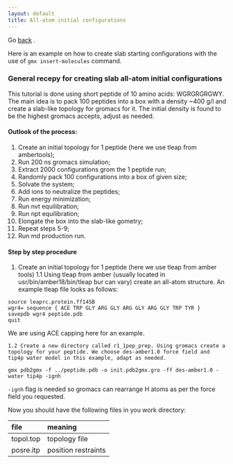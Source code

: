 ```yaml
---
layout: default
title: All-atom initial configurations
---
```


Go [back](./) .

Here is an example on how to create slab starting configurations with the use of ```gmx insert-molecules``` command.

### General recepy for creating slab all-atom initial configurations 

This tutorial is done using short peptide of 10 amino acids: WGRGRGRGWY. The main idea is to pack 100 peptides into a box with a density ~400 g/l and create a slab-like topology for gromacs for it. The initial density is found to be the highest gromacs accepts, adjust as needed.

#### Outlook of the process:

1. Create an initial topology for 1 peptide (here we use tleap from ambertools);
2. Run 200 ns gromacs simulation;
3. Extract 2000 configurations grom the 1 peptide run;
4. Randomly pack 100 configurations into a box of given size;
5. Solvate the system;
6. Add ions to neutralize the peptides;
7. Run energy minimization;
8. Run nvt equilibration;
9. Run npt equilibration;
10. Elongate the box into the slab-like gometry;
11. Repeat steps 5-9;
12. Run md production run.

#### Step by step procedure

1. Create an initial topology for 1 peptide (here we use tleap from amber tools)
   1.1 Using tleap from amber (usually located in usr/bin/amber18/bin/tleap bur can vary) create an all-atom structure. An example tleap file looks as follows:

```
source leaprc.protein.ff14SB
wgr4= sequence { ACE TRP GLY ARG GLY ARG GLY ARG GLY TRP TYR }
savepdb wgr4 peptide.pdb 
quit
```

We are using ACE capping here for an example. 

    1.2 Create a new directory called r1_1pep_prep. Using gromacs create a topology for your peptide. We choose des-amber1.0 force field and tip4p water model in this example, adapt as needed.

```
gmx pdb2gmx -f ../peptide.pdb -o init.pdb2gmx.gro -ff des-amber1.0 -water tip4p -ignh
```

```-ignh``` flag is needed so gromacs can rearrange H atoms as per the force field you requested.

Now you should have the following files in you work directory:

| file        | meaning            |
|:------------|:-------------------|
| topol.top   | topology file      |
| posre.itp   | position restraints|



  
